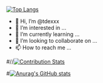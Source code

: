 [![Top Langs](https://github-readme-stats.vercel.app/api/top-langs/?username=tdexxx&layout=compact)](https://github.com/anuraghazra/github-readme-stats)

- 👋 Hi, I’m @tdexxx
- 👀 I’m interested in ...
- 🌱 I’m currently learning ...
- 💞️ I’m looking to collaborate on ...
- 📫 How to reach me ...

<!---
tdexxx/tdexxx is a ✨ special ✨ repository because its `README.md` (this file) appears on your GitHub profile.
You can click the Preview link to take a look at your changes.
--->
#//[![Contribution Stats](https://github-contribution-stats.vercel.app/api/?username=tdexxx)](https://github.com/LordDashMe/github-contribution-stats/)

#[![Anurag's GitHub stats](https://github-readme-stats.vercel.app/api?username=tdexxx)](https://github.com/anuraghazra/github-readme-stats)

